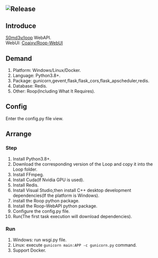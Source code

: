 ![Release](https://img.shields.io/badge/Release-0.1.0-blue)
---
## Introduce
[S0md3v/loop](https://github.com/s0md3v/roop) WebAPI.  
WebUI: [Coaixy/Roop-WebUI](https://github.com/Coaixy/Roop-WebUI)
## Demand
1. Platform: Windows/Linux/Docker.
2. Language: Python3.8+.
3. Package: gunicorn,gevent,flask,flask_cors,flask_apscheduler,redis.
4. Database: Redis.
5. Other: Roop(Including What It Requires).
## Config
Enter the config.py file view.
## Arrange
### Step
1. Install Python3.8+.
3. Download the corresponding version of the Loop and copy it into the Loop folder.
2. Install FFmpeg.
3. Install Cuda(If Nvidia GPU is used).
4. Install Redis.
5. Install Visual Studio,then install C++ desktop development dependencies(If the platform is Windows).
6. install the Roop python package.
7. Install the Roop-WebAPI python package.
8. Configure the config.py file.
9. Run(The first task execution will download dependencies).
### Run
1. Windows: run wsgi.py file.
2. Linux: execute `gunicorn main:APP -c gunicorn.py` command.
3. Support Docker.